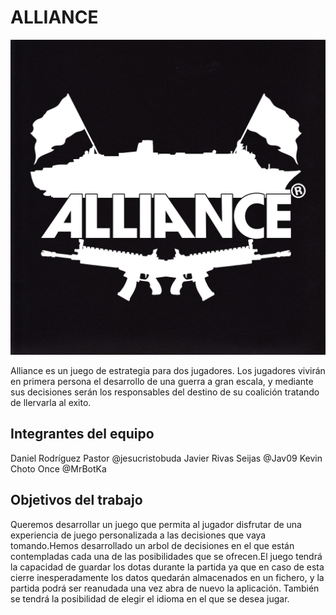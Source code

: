 # ALLIANCE

![Alliance Logo](/Logo.jpg)

Alliance es un juego de estrategia para dos jugadores.
Los jugadores vivirán en primera persona el desarrollo de una guerra a gran escala, y mediante sus decisiones serán los responsables del destino de su coalición tratando de llervarla al exito.
## Integrantes del equipo

Daniel Rodríguez Pastor @jesucristobuda
Javier Rivas Seijas @Jav09
Kevin Choto Once  @MrBotKa

## Objetivos del trabajo

Queremos desarrollar un juego que permita al jugador  disfrutar de una experiencia de juego personalizada a las decisiones que vaya tomando.Hemos desarrollado un arbol de decisiones en el que están contempladas cada una de las posibilidades que se ofrecen.El juego tendrá la capacidad de guardar los dotas durante la partida ya que en caso de esta cierre inesperadamente los datos quedarán almacenados en un fichero, y la partida podrá ser reanudada una vez abra de nuevo la aplicación. También se tendrá la posibilidad de elegir el idioma en el que se desea jugar.

